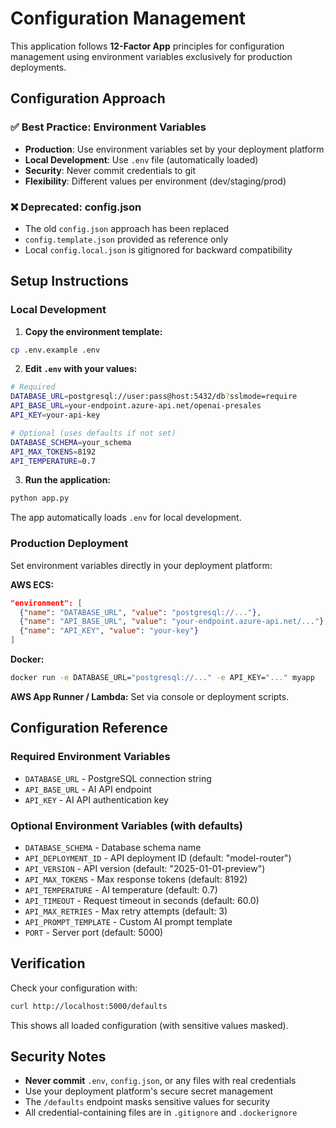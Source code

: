 # Configuration Management

This application follows **12-Factor App** principles for configuration management using environment variables exclusively for production deployments.

## Configuration Approach

### ✅ Best Practice: Environment Variables
- **Production**: Use environment variables set by your deployment platform
- **Local Development**: Use `.env` file (automatically loaded)
- **Security**: Never commit credentials to git
- **Flexibility**: Different values per environment (dev/staging/prod)

### ❌ Deprecated: config.json
- The old `config.json` approach has been replaced
- `config.template.json` provided as reference only
- Local `config.local.json` is gitignored for backward compatibility

## Setup Instructions

### Local Development

1. **Copy the environment template:**
```bash
cp .env.example .env
```

2. **Edit `.env` with your values:**
```bash
# Required
DATABASE_URL=postgresql://user:pass@host:5432/db?sslmode=require
API_BASE_URL=your-endpoint.azure-api.net/openai-presales
API_KEY=your-api-key

# Optional (uses defaults if not set)
DATABASE_SCHEMA=your_schema
API_MAX_TOKENS=8192
API_TEMPERATURE=0.7
```

3. **Run the application:**
```bash
python app.py
```

The app automatically loads `.env` for local development.

### Production Deployment

Set environment variables directly in your deployment platform:

**AWS ECS:**
```json
"environment": [
  {"name": "DATABASE_URL", "value": "postgresql://..."},
  {"name": "API_BASE_URL", "value": "your-endpoint.azure-api.net/..."},
  {"name": "API_KEY", "value": "your-key"}
]
```

**Docker:**
```bash
docker run -e DATABASE_URL="postgresql://..." -e API_KEY="..." myapp
```

**AWS App Runner / Lambda:**
Set via console or deployment scripts.

## Configuration Reference

### Required Environment Variables
- `DATABASE_URL` - PostgreSQL connection string
- `API_BASE_URL` - AI API endpoint
- `API_KEY` - AI API authentication key

### Optional Environment Variables (with defaults)
- `DATABASE_SCHEMA` - Database schema name
- `API_DEPLOYMENT_ID` - API deployment ID (default: "model-router")  
- `API_VERSION` - API version (default: "2025-01-01-preview")
- `API_MAX_TOKENS` - Max response tokens (default: 8192)
- `API_TEMPERATURE` - AI temperature (default: 0.7)
- `API_TIMEOUT` - Request timeout in seconds (default: 60.0)
- `API_MAX_RETRIES` - Max retry attempts (default: 3)
- `API_PROMPT_TEMPLATE` - Custom AI prompt template
- `PORT` - Server port (default: 5000)

## Verification

Check your configuration with:
```bash
curl http://localhost:5000/defaults
```

This shows all loaded configuration (with sensitive values masked).

## Security Notes

- **Never commit** `.env`, `config.json`, or any files with real credentials
- Use your deployment platform's secure secret management
- The `/defaults` endpoint masks sensitive values for security
- All credential-containing files are in `.gitignore` and `.dockerignore`
